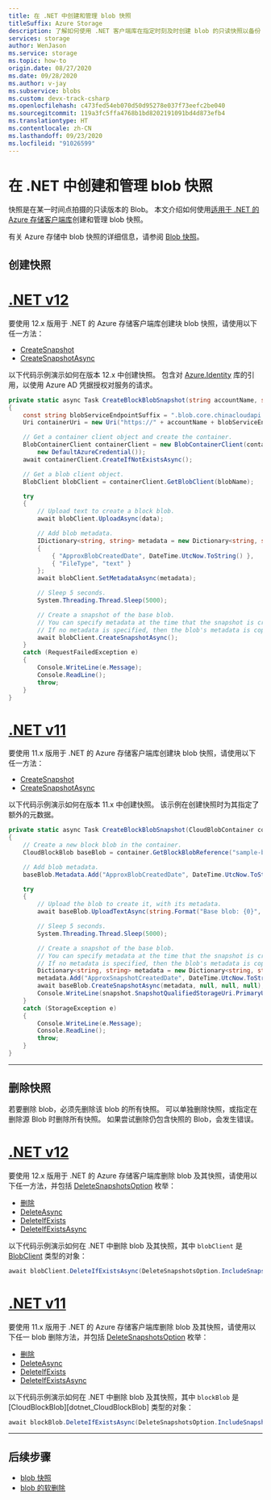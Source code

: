 ```yaml
---
title: 在 .NET 中创建和管理 blob 快照
titleSuffix: Azure Storage
description: 了解如何使用 .NET 客户端库在指定时刻及时创建 blob 的只读快照以备份 blob 数据。
services: storage
author: WenJason
ms.service: storage
ms.topic: how-to
origin.date: 08/27/2020
ms.date: 09/28/2020
ms.author: v-jay
ms.subservice: blobs
ms.custom: devx-track-csharp
ms.openlocfilehash: c473fed54eb070d50d95278e037f73eefc2be040
ms.sourcegitcommit: 119a3fc5ffa4768b1bd8202191091bd4d873efb4
ms.translationtype: HT
ms.contentlocale: zh-CN
ms.lasthandoff: 09/23/2020
ms.locfileid: "91026599"
---
```

# <a name="create-and-manage-a-blob-snapshot-in-net"></a>在 .NET 中创建和管理 blob 快照

快照是在某一时间点拍摄的只读版本的 Blob。 本文介绍如何使用[适用于 .NET 的 Azure 存储客户端库](/dotnet/api/overview/storage?view=azure-dotnet)创建和管理 blob 快照。

有关 Azure 存储中 blob 快照的详细信息，请参阅 [Blob 快照](snapshots-overview.md)。

## <a name="create-a-snapshot"></a>创建快照

# <a name="net-v12"></a>[.NET v12](#tab/dotnet)

要使用 12.x 版用于 .NET 的 Azure 存储客户端库创建块 blob 快照，请使用以下任一方法：

- [CreateSnapshot](https://docs.microsoft.com/dotnet/api/azure.storage.blobs.specialized.blobbaseclient.createsnapshot)
- [CreateSnapshotAsync](https://docs.microsoft.com/dotnet/api/azure.storage.blobs.specialized.blobbaseclient.createsnapshotasync)

以下代码示例演示如何在版本 12.x 中创建快照。 包含对 [Azure.Identity](https://www.nuget.org/packages/azure.identity) 库的引用，以使用 Azure AD 凭据授权对服务的请求。

```csharp
private static async Task CreateBlockBlobSnapshot(string accountName, string containerName, string blobName, Stream data)
{
    const string blobServiceEndpointSuffix = ".blob.core.chinacloudapi.cn";
    Uri containerUri = new Uri("https://" + accountName + blobServiceEndpointSuffix + "/" + containerName);

    // Get a container client object and create the container.
    BlobContainerClient containerClient = new BlobContainerClient(containerUri,
        new DefaultAzureCredential());
    await containerClient.CreateIfNotExistsAsync();

    // Get a blob client object.
    BlobClient blobClient = containerClient.GetBlobClient(blobName);

    try
    {
        // Upload text to create a block blob.
        await blobClient.UploadAsync(data);

        // Add blob metadata.
        IDictionary<string, string> metadata = new Dictionary<string, string>
        {
            { "ApproxBlobCreatedDate", DateTime.UtcNow.ToString() },
            { "FileType", "text" }
        };
        await blobClient.SetMetadataAsync(metadata);

        // Sleep 5 seconds.
        System.Threading.Thread.Sleep(5000);

        // Create a snapshot of the base blob.
        // You can specify metadata at the time that the snapshot is created.
        // If no metadata is specified, then the blob's metadata is copied to the snapshot.
        await blobClient.CreateSnapshotAsync();
    }
    catch (RequestFailedException e)
    {
        Console.WriteLine(e.Message);
        Console.ReadLine();
        throw;
    }
}
```

# <a name="net-v11"></a>[.NET v11](#tab/dotnet11)

要使用 11.x 版用于 .NET 的 Azure 存储客户端库创建块 blob 快照，请使用以下任一方法：

- [CreateSnapshot](https://docs.microsoft.com/dotnet/api/microsoft.azure.storage.blob.cloudblockblob.createsnapshot)
- [CreateSnapshotAsync](https://docs.microsoft.com/dotnet/api/microsoft.azure.storage.blob.cloudblockblob.createsnapshotasync)

以下代码示例演示如何在版本 11.x 中创建快照。 该示例在创建快照时为其指定了额外的元数据。

```csharp
private static async Task CreateBlockBlobSnapshot(CloudBlobContainer container)
{
    // Create a new block blob in the container.
    CloudBlockBlob baseBlob = container.GetBlockBlobReference("sample-base-blob.txt");

    // Add blob metadata.
    baseBlob.Metadata.Add("ApproxBlobCreatedDate", DateTime.UtcNow.ToString());

    try
    {
        // Upload the blob to create it, with its metadata.
        await baseBlob.UploadTextAsync(string.Format("Base blob: {0}", baseBlob.Uri.ToString()));

        // Sleep 5 seconds.
        System.Threading.Thread.Sleep(5000);

        // Create a snapshot of the base blob.
        // You can specify metadata at the time that the snapshot is created.
        // If no metadata is specified, then the blob's metadata is copied to the snapshot.
        Dictionary<string, string> metadata = new Dictionary<string, string>();
        metadata.Add("ApproxSnapshotCreatedDate", DateTime.UtcNow.ToString());
        await baseBlob.CreateSnapshotAsync(metadata, null, null, null);
        Console.WriteLine(snapshot.SnapshotQualifiedStorageUri.PrimaryUri);
    }
    catch (StorageException e)
    {
        Console.WriteLine(e.Message);
        Console.ReadLine();
        throw;
    }
}
```

---

## <a name="delete-snapshots"></a>删除快照

若要删除 blob，必须先删除该 blob 的所有快照。 可以单独删除快照，或指定在删除源 Blob 时删除所有快照。 如果尝试删除仍包含快照的 Blob，会发生错误。

# <a name="net-v12"></a>[.NET v12](#tab/dotnet)

要使用 12.x 版用于 .NET 的 Azure 存储客户端库删除 blob 及其快照，请使用以下任一方法，并包括 [DeleteSnapshotsOption](https://docs.microsoft.com/dotnet/api/azure.storage.blobs.models.deletesnapshotsoption) 枚举：

- [删除](https://docs.microsoft.com/dotnet/api/azure.storage.blobs.specialized.blobbaseclient.delete)
- [DeleteAsync](https://docs.microsoft.com/dotnet/api/azure.storage.blobs.specialized.blobbaseclient.deleteasync)
- [DeleteIfExists](https://docs.microsoft.com/dotnet/api/azure.storage.blobs.specialized.blobbaseclient.deleteifexists)
- [DeleteIfExistsAsync](https://docs.microsoft.com/dotnet/api/azure.storage.blobs.specialized.blobbaseclient.deleteifexistsasync)

以下代码示例演示如何在 .NET 中删除 blob 及其快照，其中 `blobClient` 是 [BlobClient](https://docs.microsoft.com/dotnet/api/azure.storage.blobs.blobclient) 类型的对象：

```csharp
await blobClient.DeleteIfExistsAsync(DeleteSnapshotsOption.IncludeSnapshots, null, default);
```

# <a name="net-v11"></a>[.NET v11](#tab/dotnet11)

要使用 11.x 版用于 .NET 的 Azure 存储客户端库删除 blob 及其快照，请使用以下任一 blob 删除方法，并包括 [DeleteSnapshotsOption](https://docs.microsoft.com/dotnet/api/microsoft.azure.storage.blob.deletesnapshotsoption) 枚举：

- [删除](https://docs.microsoft.com/dotnet/api/microsoft.azure.storage.blob.cloudblob.delete)
- [DeleteAsync](https://docs.microsoft.com/dotnet/api/microsoft.azure.storage.blob.cloudblob.deleteasync)
- [DeleteIfExists](https://docs.microsoft.com/dotnet/api/microsoft.azure.storage.blob.cloudblob.deleteifexists)
- [DeleteIfExistsAsync](https://docs.microsoft.com/dotnet/api/microsoft.azure.storage.blob.cloudblob.deleteifexistsasync)

以下代码示例演示如何在 .NET 中删除 blob 及其快照，其中 `blockBlob` 是 [CloudBlockBlob][dotnet_CloudBlockBlob] 类型的对象：

```csharp
await blockBlob.DeleteIfExistsAsync(DeleteSnapshotsOption.IncludeSnapshots, null, null, null);
```

---

## <a name="next-steps"></a>后续步骤

- [blob 快照](snapshots-overview.md)
- [blob 的软删除](storage-blob-soft-delete.md)